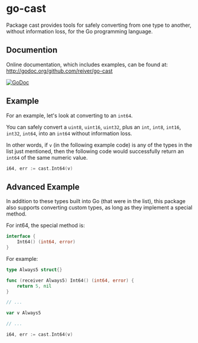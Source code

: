# go-cast

Package cast provides tools for safely converting from one type to another, without information loss,
for the Go programming language.


## Documention

Online documentation, which includes examples, can be found at: http://godoc.org/github.com/reiver/go-cast

[![GoDoc](https://godoc.org/github.com/reiver/go-cast?status.svg)](https://godoc.org/github.com/reiver/go-cast)


## Example

For an example, let's look at converting to an `int64`.

You can safely convert a `uint8`, `uint16`, `uint32`, plus an `int`, `int8`, `int16`, `int32`, `int64`,
into an `int64` without information loss.

In other words, if `v` (in the following example code) is any of the types in the list just mentioned, then the following
code would successfully return an `int64` of the same numeric value.

```go
i64, err := cast.Int64(v)
```


## Advanced Example

In addition to these types built into Go (that were in the list), this package also supports converting
custom types, as long as they implement a special method.

For int64, the special method is:

```go
interface {
	Int64() (int64, error)
}
```

For example:
```go
type Always5 struct{}

func (receiver Always5) Int64() (int64, error) {
	return 5, nil
}

// ...

var v Always5

// ...

i64, err := cast.Int64(v)
```

